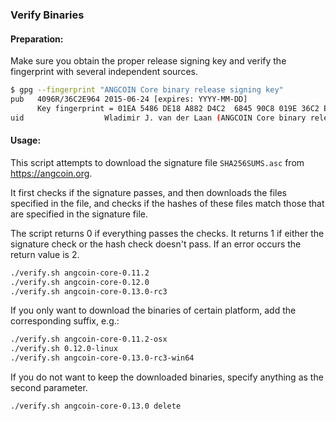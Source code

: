 ### Verify Binaries

#### Preparation:

Make sure you obtain the proper release signing key and verify the fingerprint with several independent sources.

```sh
$ gpg --fingerprint "ANGCOIN Core binary release signing key"
pub   4096R/36C2E964 2015-06-24 [expires: YYYY-MM-DD]
      Key fingerprint = 01EA 5486 DE18 A882 D4C2  6845 90C8 019E 36C2 E964
uid                  Wladimir J. van der Laan (ANGCOIN Core binary release signing key) <laanwj@gmail.com>
```

#### Usage:

This script attempts to download the signature file `SHA256SUMS.asc` from https://angcoin.org.

It first checks if the signature passes, and then downloads the files specified in the file, and checks if the hashes of these files match those that are specified in the signature file.

The script returns 0 if everything passes the checks. It returns 1 if either the signature check or the hash check doesn't pass. If an error occurs the return value is 2.


```sh
./verify.sh angcoin-core-0.11.2
./verify.sh angcoin-core-0.12.0
./verify.sh angcoin-core-0.13.0-rc3
```

If you only want to download the binaries of certain platform, add the corresponding suffix, e.g.:

```sh
./verify.sh angcoin-core-0.11.2-osx
./verify.sh 0.12.0-linux
./verify.sh angcoin-core-0.13.0-rc3-win64
```

If you do not want to keep the downloaded binaries, specify anything as the second parameter.

```sh
./verify.sh angcoin-core-0.13.0 delete
```
